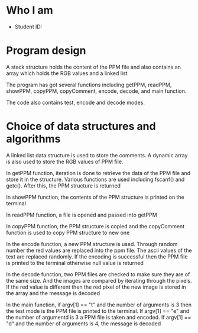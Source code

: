 # Who I am

- Student ID: <H00362645>

# Program design

A stack structure holds the content of the PPM file and also contains an array which holds the RGB values and a linked list

The program has got several functions including getPPM, readPPM, showPPM, copyPPM, copyComment, encode, decode, and main function.

The code also contains test, encode and decode modes.

# Choice of data structures and algorithms

A linked list data structure is used to store the comments. A dynamic array is also used to store the RGB values of PPM file. 

In getPPM function, iteration is done to retrieve the data of the PPM file and store it in the structure. Various functions are used including fscanf() and getc(). After this, the PPM structure is returned 

In showPPM function, the contents of the PPM structure is printed on the terminal

In readPPM function, a file is opened and passed into getPPM 

In copyPPM function, the PPM structure is copied and the copyComment function is used to copy PPM structure to new one 


In the encode function, a new PPM structure is used. Through random number the red values are replaced into the ppm file. The ascii values of the text are replaced randomly. If the encoding is successful then the PPM file is printed to the terminal otherwise null value is returned 


In the decode function, two PPM files are checked to make sure they are of the same size. And the images are compared by iterating through the pixels. If the red value is different then the red pixel of the new image is stored in the array and the message is decoded 


In the main function, if argv[1] == "t" and the number of arguments is 3 then the test mode is the PPM file is printed to the terminal. If argv[1] == "e" and the number of argumentd is 3 a PPM file is taken and encoded. If argv[1] == "d" and the number of arguments is 4, the  message is decoded
